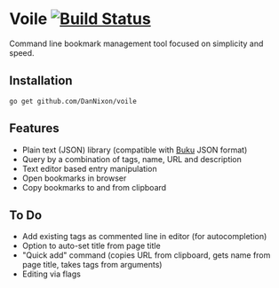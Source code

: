 # Voile [![Build Status](https://travis-ci.org/DanNixon/voile.svg?branch=master)](https://travis-ci.org/DanNixon/voile)

Command line bookmark management tool focused on simplicity and speed.

## Installation

```
go get github.com/DanNixon/voile
```

## Features

- Plain text (JSON) library (compatible with [Buku](https://github.com/jarun/buku) JSON format)
- Query by a combination of tags, name, URL and description
- Text editor based entry manipulation
- Open bookmarks in browser
- Copy bookmarks to and from clipboard

## To Do

- Add existing tags as commented line in editor (for autocompletion)
- Option to auto-set title from page title
- "Quick add" command (copies URL from clipboard, gets name from page title, takes tags from arguments)
- Editing via flags
